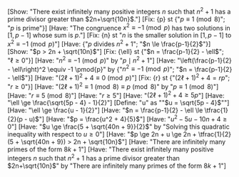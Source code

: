[Show: "There exist infinitely many positive integers $n$ such that $n^2+1$ has a prime divisor greater than $2n+\sqrt{10n}$."]
[Fix: {p} st {"$p\equiv 1 \pmod{8}$"; "$p$ is prime"}]
[Have: "The congruence $x^2 \equiv -1 \pmod{p}$ has two solutions in $[1,p-1]$ whose sum is $p$."]
[Fix: {n} st "$n$ is the smaller solution in $[1,p-1]$ to $x^2 \equiv -1 \pmod{p}$"]
[Have: {"$p$ divides $n^2+1$"; "$n \le \frac{p-1}{2}$"}]
[Show: "$p > 2n + \sqrt{10n}$"]
[Fix: {\ell} st {"$n = \frac{p-1}{2} - \ell$"; "$\ell \ge 0$"}]
[Have: "$n^2 \equiv -1 \pmod{p}$" by "$p \mid n^2+1$"]
[Have: "\left(\frac{p-1}{2} - \ell\right)^2 \equiv -1 \pmod{p}" by {"$n^2 \equiv -1 \pmod{p}$"; "$n = \frac{p-1}{2} - \ell$"}]
[Have: "$(2\ell+1)^2 + 4 \equiv 0 \pmod{p}$"]
[Fix: {r} st {"$(2\ell+1)^2 + 4 = r p$"; "$r \ge 0$"}]
[Have: "$(2\ell+1)^2 \equiv 1 \pmod{8} \equiv p \pmod{8}$" by "$p \equiv 1 \pmod{8}$"]
[Have: "$r \equiv 5 \pmod{8}$"]
[Have: "$r \ge 5$"]
[Have: "$(2\ell+1)^2 + 4 \ge 5p$"]
[Have: "\ell \ge \frac{\sqrt{5p - 4} - 1}{2}"]
[Define: "u" as ""$u = \sqrt{5p - 4}$""]
[Have: "\ell \ge \frac{u - 1}{2}"]
[Have: "$n = \frac{p-1}{2} - \ell \le \tfrac{1}{2}(p - u)$"]
[Have: "$p = \frac{u^2 + 4}{5}$"]
[Have: "$u^2 - 5u - 10n + 4 \ge 0$"]
[Have: "$u \ge \frac{5 + \sqrt{40n + 9}}{2}$" by "Solving this quadratic inequality with respect to $u \ge 0$"]
[Have: "$p \ge 2n + u \ge 2n + \tfrac{1}{2}(5 + \sqrt{40n + 9}) > 2n + \sqrt{10n}$"]
[Have: "There are infinitely many primes of the form $8k+1$"]
[Have: "There exist infinitely many positive integers $n$ such that $n^2+1$ has a prime divisor greater than $2n+\sqrt{10n}$" by "There are infinitely many primes of the form $8k+1$"]
